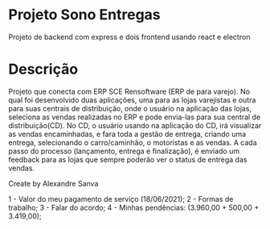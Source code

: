 # Projeto Sono Entregas

Projeto de backend com express e dois frontend usando react e electron

# Descrição

Projeto que conecta com ERP SCE Rensoftware (ERP de para varejo). No qual foi desenvolvido duas aplicações, uma para as lojas varejistas e outra para suas centrais de distribuição, onde o usuário na aplicação das lojas, seleciona as vendas realizadas no ERP e pode envia-las para sua central de distribuição(CD). No CD, o usuário usando na aplicação do CD, irá visualizar as vendas encaminhadas, e fara toda a gestão de entrega, criando uma entrega, selecionando o carro/caminhão, o motoristas e as vendas. A cada passo do processo (lançamento, entrega e finalização), é enviado um feedback para as lojas que sempre poderão ver o status de entrega das vendas.

Create by Alexandre Sanva

1 - Valor do meu pagamento de serviço (18/06/2021);
2 - Formas de trabalho;
3 - Falar do acordo;
4 - Minhas pendências: (3.960,00 + 500,00 + 3.419,00);
